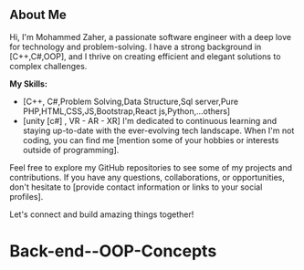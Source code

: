 ## About Me

Hi, I'm Mohammed Zaher, a passionate software engineer with a deep love for technology and problem-solving. I have a strong background in [C++,C#,OOP], and I thrive on creating efficient and elegant solutions to complex challenges.

**My Skills:**
- [C++, C#,Problem Solving,Data Structure,Sql server,Pure PHP,HTML,CSS,JS,Bootstrap,React js,Python,...others]
- [unity [c#] , VR - AR - XR]
I'm dedicated to continuous learning and staying up-to-date with the ever-evolving tech landscape. When I'm not coding, you can find me [mention some of your hobbies or interests outside of programming].

Feel free to explore my GitHub repositories to see some of my projects and contributions. If you have any questions, collaborations, or opportunities, don't hesitate to [provide contact information or links to your social profiles].

Let's connect and build amazing things together!
# Back-end--OOP-Concepts
